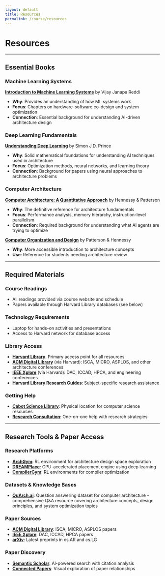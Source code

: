 ```yaml
---
layout: default
title: Resources
permalink: /course/resources
---
```


# Resources

---

## Essential Books

### **Machine Learning Systems**
**[Introduction to Machine Learning Systems](https://profvjreddi.github.io/homepage/)** by Vijay Janapa Reddi
- **Why**: Provides an understanding of how ML systems work
- **Focus**: Chapters on hardware-software co-design and system optimization
- **Connection**: Essential background for understanding AI-driven architecture design

### **Deep Learning Fundamentals**
**[Understanding Deep Learning](https://udlbook.github.io/udlbook/)** by Simon J.D. Prince
- **Why**: Solid mathematical foundations for understanding AI techniques used in architecture
- **Focus**: Optimization methods, neural networks, and learning theory
- **Connection**: Background for papers using neural approaches to architecture problems

### **Computer Architecture**
**[Computer Architecture: A Quantitative Approach](https://www.elsevier.com/books/computer-architecture/hennessy/978-0-12-811905-1)** by Hennessy & Patterson
- **Why**: The definitive reference for architecture fundamentals
- **Focus**: Performance analysis, memory hierarchy, instruction-level parallelism
- **Connection**: Required background for understanding what AI agents are trying to optimize

**[Computer Organization and Design](https://www.elsevier.com/books/computer-organization-and-design-mips-edition/patterson/978-0-12-407726-3)** by Patterson & Hennessy
- **Why**: More accessible introduction to architecture concepts
- **Use**: Reference for students needing architecture review

---

## Required Materials

### **Course Readings**
- All readings provided via course website and schedule
- Papers available through Harvard Library databases (see below)

### **Technology Requirements**
- Laptop for hands-on activities and presentations
- Access to Harvard network for database access

### **Library Access**
- **[Harvard Library](https://library.harvard.edu/)**: Primary access point for all resources
- **[ACM Digital Library](https://dl.acm.org/)** (via Harvard): ISCA, MICRO, ASPLOS, and other architecture conferences
- **[IEEE Xplore](https://ieeexplore.ieee.org/)** (via Harvard): DAC, ICCAD, HPCA, and engineering conferences
- **[Harvard Library Research Guides](https://guides.library.harvard.edu/)**: Subject-specific research assistance

### **Getting Help**
- **[Cabot Science Library](https://library.harvard.edu/libraries/cabot)**: Physical location for computer science resources
- **[Research Consultation](https://library.harvard.edu/services/research-support)**: One-on-one help with research strategies

---

## Research Tools & Paper Access

### **Research Platforms**
- **[ArchGym](https://github.com/srivatsankrishnan/oss-arch-gym)**: RL environment for architecture design space exploration
- **[DREAMPlace](https://github.com/limbo018/DREAMPlace)**: GPU-accelerated placement engine using deep learning
- **[CompilerGym](https://github.com/facebookresearch/CompilerGym)**: RL environments for compiler optimization

### **Datasets & Knowledge Bases**
- **[QuArch.ai](https://quarch.ai/)**: Question answering dataset for computer architecture - comprehensive Q&A resource covering architecture concepts, design principles, and system optimization topics

### **Paper Sources**
- **[ACM Digital Library](https://dl.acm.org/)**: ISCA, MICRO, ASPLOS papers
- **[IEEE Xplore](https://ieeexplore.ieee.org/)**: DAC, ICCAD, HPCA papers
- **[arXiv](https://arxiv.org/)**: Latest preprints in cs.AR and cs.LG

### **Paper Discovery**
- **[Semantic Scholar](https://www.semanticscholar.org/)**: AI-powered search with citation analysis
- **[Connected Papers](https://www.connectedpapers.com/)**: Visual exploration of paper relationships
